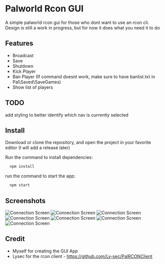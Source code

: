 
# Palworld Rcon GUI

A simple palworld rcon gui for those who dont want to use an rcon cli. Design is still a work in progress, but for now it does what you need it to do





## Features

- Broadcast
- Save
- Shutdown
- Kick Player
- Ban Player (If command doesnt work, make sure to have banlist.txt in Pal\Saved\SaveGames)
- Show list of players


## TODO

add styling to better identify which nav is currently selected


## Install
Download or clone the repository, and open the project in your favorite editor 
(I will add a release later)

Run the command to install dependencies:

```bash
  npm install  
```

run the command to start the app:

```bash
  npm start  
```


## Screenshots

![Connection Screen](https://i.imgur.com/MpZf6V4.png "Connection Screen")
![Connection Screen](https://i.imgur.com/HzU7YzO.png "Connection Screen")
![Connection Screen](https://i.imgur.com/eH3C2p1.png "Connection Screen")
![Connection Screen](https://i.imgur.com/wmIOuyW.png "Connection Screen")
![Connection Screen](https://i.imgur.com/A2xZ9hA.png "Connection Screen")
![Connection Screen](https://i.imgur.com/cw9CEye.png "Connection Screen")
![Connection Screen](https://i.imgur.com/MRCUMrQ.png "Connection Screen")



## Credit
 - Myself for creating the GUI App
 - Lysec for the rcon client - https://github.com/Ly-sec/PalRCONClient
